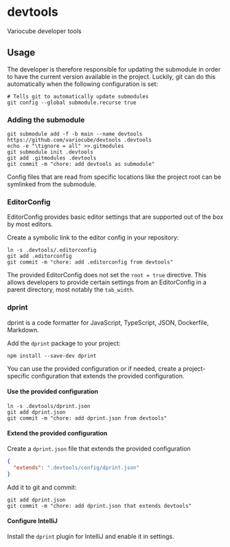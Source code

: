 # devtools

Variocube developer tools

## Usage

The developer is therefore responsible for updating the submodule in order to have the current version
available in the project. Luckily, git can do this automatically when the following configuration is set:

```shell
# Tells git to automatically update submodules
git config --global submodule.recurse true
```

### Adding the submodule

```shell
git submodule add -f -b main --name devtools https://github.com/variocube/devtools .devtools
echo -e "\tignore = all" >>.gitmodules
git submodule init .devtools
git add .gitmodules .devtools
git commit -m "chore: add devtools as submodule"
```

Config files that are read from specific locations like the project root can be symlinked from the submodule.

### EditorConfig

EditorConfig provides basic editor settings that are supported out of the box by most editors.

Create a symbolic link to the editor config in your repository:

```shell
ln -s .devtools/.editorconfig
git add .editorconfig
git commit -m "chore: add .editorconfig from devtools"
```

The provided EditorConfig does not set the `root = true` directive. This allows developers to
provide certain settings from an EditorConfig in a parent directory, most notably the `tab_width`.

### dprint

dprint is a code formatter for JavaScript, TypeScript, JSON, Dockerfile, Markdown.

Add the `dprint` package to your project:

```shell
npm install --save-dev dprint
```

You can use the provided configuration or if needed, create a project-specific configuration that
extends the provided configuration.

#### Use the provided configuration

```shell
ln -s .devtools/dprint.json
git add dprint.json
git commit -m "chore: add dprint.json from devtools"
```

#### Extend the provided configuration

Create a `dprint.json` file that extends the provided configuration

```json
{
  "extends": ".devtools/config/dprint.json"
}
```

Add it to git and commit:

```shell
git add dprint.json
git commit -m "chore: add dprint.json that extends devtools"
```

#### Configure IntelliJ

Install the `dprint` plugin for IntelliJ and enable it in settings.
